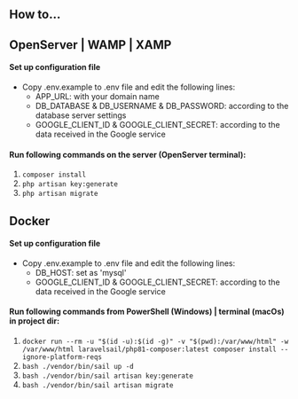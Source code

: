 ## How to...

## OpenServer | WAMP | XAMP
#### Set up configuration file
- Copy .env.example to .env file and edit the following lines:
    - APP_URL: with your domain name
    - DB_DATABASE & DB_USERNAME & DB_PASSWORD: according to the database server settings
    - GOOGLE_CLIENT_ID & GOOGLE_CLIENT_SECRET: according to the data received in the Google service

#### Run following commands on the server (OpenServer terminal):
1. `composer install`
2. `php artisan key:generate`
3. `php artisan migrate`

## Docker
#### Set up configuration file
- Copy .env.example to .env file and edit the following lines:
    - DB_HOST: set as 'mysql'
    - GOOGLE_CLIENT_ID & GOOGLE_CLIENT_SECRET: according to the data received in the Google service

#### Run following commands from PowerShell (Windows) | terminal (macOs) in project dir:
1. `docker run --rm -u "$(id -u):$(id -g)" -v "$(pwd):/var/www/html" -w /var/www/html laravelsail/php81-composer:latest composer install --ignore-platform-reqs`
2. `bash ./vendor/bin/sail up -d`
3. `bash ./vendor/bin/sail artisan key:generate`
4. `bash ./vendor/bin/sail artisan migrate`
